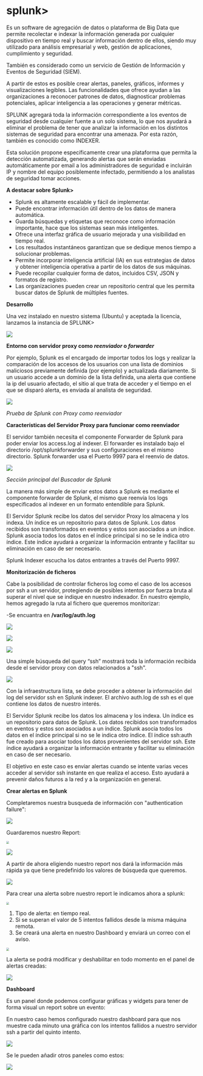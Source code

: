 # splunk>

Es un software de agregación de datos o plataforma de Big Data que permite recolectar e indexar la información generada por cualquier dispositivo en tiempo real y buscar información dentro de ellos, siendo muy utilizado para análisis empresarial y web, gestión de aplicaciones, cumplimiento y seguridad. 

También es considerado como un servicio de Gestión de Información y Eventos de Seguridad (SIEM).

A partir de estos es posible crear alertas, paneles, gráficos, informes y visualizaciones legibles. Las funcionalidades que ofrece ayudan a las organizaciones a reconocer patrones de datos, diagnosticar problemas potenciales, aplicar inteligencia a las operaciones y generar métricas.

SPLUNK agregará toda la información correspondiente a los eventos de seguridad desde cualquier fuente a un solo sistema, lo que nos ayudará a eliminar el problema de tener que analizar la información en los distintos sistemas de seguridad para encontrar una amenaza. Por esta razón, también es conocido como INDEXER.

Esta solución propone específicamente crear una plataforma que permita la detección automatizada, generando alertas que serán enviadas automáticamente por email a los administradores de seguridad e incluirán IP y nombre del equipo posiblemente infectado, permitiendo a los analistas de seguridad tomar acciones.

**A destacar sobre Splunk>**

- Splunk es altamente escalable y fácil de implementar.
- Puede encontrar información útil dentro de los datos de manera automática.
- Guarda búsquedas y etiquetas que reconoce como información importante, hace que los sistemas sean más inteligentes.
- Ofrece una interfaz gráfica de usuario mejorada y una visibilidad en tiempo real.
- Los resultados instantáneos garantizan que se dedique menos tiempo a solucionar problemas.
- Permite incorporar inteligencia artificial (IA) en sus estrategias de datos y obtener inteligencia operativa a partir de los datos de sus máquinas.
- Puede recopilar cualquier forma de datos, incluidos CSV, JSON y formatos de registro.
- Las organizaciones pueden crear un repositorio central que les permita buscar datos de Splunk de múltiples fuentes.



**Desarrollo**

Una vez instalado en nuestro sistema (Ubuntu) y aceptada la licencia, lanzamos la instancia de SPLUNK> 



![](imagenes/1.png)



**Entorno con servidor proxy como *reenviador* o *forwarder*** 



Por ejemplo, Splunk es el encargado de importar todos los logs y realizar la comparación de los accesos de los usuarios con una lista de dominios maliciosos previamente definida (por ejemplo) y actualizada diariamente. Si un usuario accede a un dominio de la lista definida, una alerta que contiene la ip del usuario afectado, el sitio al que trata de acceder y el tiempo en el que se disparó alerta, es enviada al analista de seguridad.



![](imagenes/proxy_y_splunk.jpg)


*Prueba de Splunk con Proxy como reenviador*





**Características del Servidor Proxy para funcionar como reenviador**



El servidor también necesita el componente Forwarder de Splunk para poder enviar los access.log al indexer. El forwarder es instalado bajo el directorio /opt/splunkforwarder y sus configuraciones en el mismo directorio. Splunk forwarder usa el Puerto 9997 para el reenvío de datos. 



![](imagenes/3.png)

*Sección principal del Buscador de Splunk*



La manera más simple de enviar estos datos a Splunk es mediante el componente forwarder de Splunk, el mismo que reenvía los logs especificados al indexer en un formato entendible para Splunk.

El Servidor Splunk recibe los datos del servidor Proxy los almacena y los indexa. Un índice es un repositorio para datos de Splunk. Los datos recibidos son transformados en eventos y estos son asociados a un índice. Splunk asocia todos los datos en el índice principal si no se le indica otro índice. Este índice ayudará a organizar la información entrante y facilitar su eliminación en caso de ser necesario.

Splunk Indexer escucha los datos entrantes a través del Puerto 9997. 



**Monitorización de ficheros** 

Cabe la posibilidad de controlar ficheros log como el caso de los accesos por ssh a un servidor, protegiendo de posibles intentos por fuerza bruta al superar el nivel que se indique en nuestro indexador.
En nuestro ejemplo, hemos agregado la ruta al fichero que queremos monitorizar:

-Se encuantra en **/var/log/auth.log**


![](imagenes/14.png)


![](imagenes/15.png)

![](imagenes/16.png)

Una simple búsqueda del query “ssh” mostrará toda la información recibida desde el servidor proxy con datos relacionados a "ssh". 



![](imagenes/4.png)



Con la infraestructura lista, se debe proceder a obtener la información del log del servidor ssh en Splunk indexer. El archivo auth.log de ssh  es  el  que  contiene  los  datos  de nuestro interés.

El Servidor Splunk recibe los datos los almacena y los indexa. Un índice es un repositorio para datos de Splunk. Los datos recibidos son transformados en eventos y estos son asociados a un índice. Splunk asocia todos los datos en el índice principal si no se le indica otro índice. El índice  ssh:auth fue creado para asociar todos los datos provenientes del servidor ssh. Este índice ayudará a organizar la información entrante y facilitar su eliminación en caso de ser necesario.

El objetivo en este caso es enviar alertas cuando se intente varias veces acceder al servidor ssh instante en que realiza el acceso. Esto ayudará a prevenir daños futuros a la red y a la organización en general.



**Crear alertas en Splunk**



Completaremos nuestra busqueda de información con "authentication failure":

![](imagenes/5.png)



Guardaremos nuestro Report:

<img src="imagenes/6.png" style="zoom:45%;" />



![](imagenes/7.png)



A partir de ahora eligiendo nuestro report nos dará la información más rápida ya que tiene predefinido los valores de búsqueda que queremos.

![](imagenes/8.png)	

Para crear una alerta sobre nuestro report le indicamos ahora a splunk:

<img src="imagenes/9.png" style="zoom:45%;" />

1. Tipo de alerta: en tiempo real.
2. Si se superan el valor de 5 intentos fallidos desde la misma máquina remota.
3. Se creará una alerta en nuestro Dashboard y enviará un correo con el aviso.

<img src="imagenes/10.png" style="zoom:45%;" />



La alerta se podrá modificar y deshabilitar en todo momento en el panel de alertas creadas:

![](imagenes/11.png)



**Dashboard**

Es un panel donde podemos configurar gráficas y widgets para tener de forma visual un report sobre un evento:

En nuestro caso hemos configurado nuestro dashboard para que nos muestre cada minuto una gráfica con los intentos fallidos a nuestro servidor ssh a partir del quinto intento.

![](imagenes/12.png)

Se le pueden añadir otros paneles como estos:

![](imagenes/13.png)
